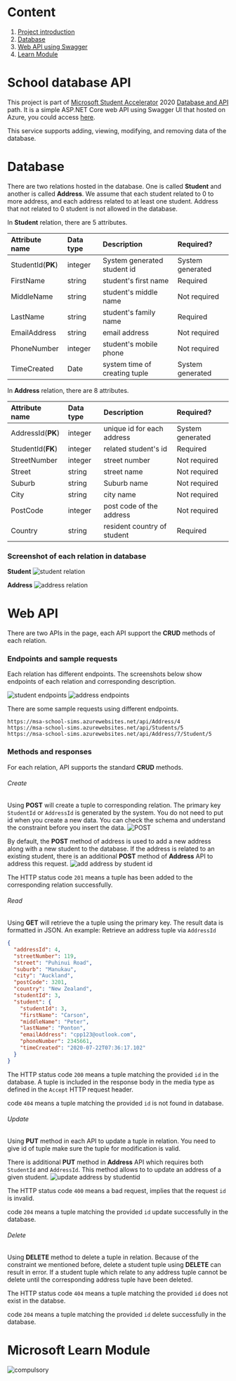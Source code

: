# Content
1. [Project introduction](#api-intro)
2. [Database](#database)
3. [Web API using Swagger](#api)
4. [Learn Module](#module)

# School database API <a name="api-intro"></a>
This project is part of [Microsoft Student Accelerator](https://nzmsa.netlify.app/) 2020 [Database and API](https://github.com/NZMSA/2020-Phase-1/tree/master/Databases%20and%20API) path.
It is a simple ASP.NET Core web API using Swagger UI that hosted on Azure, you could access [here](https://msa-school-sims.azurewebsites.net/index.html).

This service supports adding, viewing, modifying, and removing data of the database.

# Database <a name="database"></a>
There are two relations hosted in the database. One is called **Student** and another is called **Address**. We assume that each student related to 0 to more address, and each address related to at least one student. Address that not related to 0 student is not allowed in the database.

In **Student** relation, there are 5 attributes.

| Attribute name     | Data type    | Description | Required?|
| :------------- | :------------- | :------------|:----------|
| StudentId(**PK**)      | integer       | System generated student id| System generated |
|FirstName| string| student's first name| Required|
|MiddleName| string| student's middle name| Not required|
|LastName| string| student's family name| Required|
|EmailAddress| string| email address | Not required|
|PhoneNumber| integer | student's mobile phone| Not required|
|TimeCreated| Date | system time of creating tuple| System generated|

In **Address** relation, there are 8 attributes.

| Attribute name | Data type | Description | Required? |
| :------------- | :------------- | :-----------| :-----------|
| AddressId(**PK**)   | integer    | unique id for each address| System generated |
|StudentId(**FK**) |integer| related student's id| Required|
|StreetNumber| integer| street number | Not required |
|Street | string | street name| Not required|
|Suburb | string | Suburb name| Not required|
|City | string| city name| Not required|
|PostCode | integer | post code of the address| Not required|
|Country| string| resident country of student| Required|

### Screenshot of each relation in database
**Student**
![student relation](./img/StudentQuery.png)

**Address**
![address relation](./img/AddressQuery.png)


# Web API <a name ="api"></a>
There are two APIs in the page, each API support the **CRUD** methods of each relation.

### Endpoints and sample requests
Each relation has different endpoints. The screenshots below show endpoints of each relation and corresponding description.

![student endpoints](./img/StudentAPIendPoints.png)
![address endpoints](./img/AddressAPIendPoints.png)

There are some sample requests using different endpoints.
```
https://msa-school-sims.azurewebsites.net/api/Address/4
https://msa-school-sims.azurewebsites.net/api/Students/5
https://msa-school-sims.azurewebsites.net/api/Address/7/Student/5
```


### Methods and responses
For each relation, API supports the standard **CRUD** methods.

###### Create
Using **POST** will create a tuple to corresponding relation. The primary key `StudentId` or `AddressId` is generated by the system. You do not need to put id when you create a new data.
You can check the schema and understand the constraint before you insert the data.
![POST](./img/POST.png)

By default, the **POST** method of address is used to add a new address along with a new student to the database. If the address is related to an existing student, there is an additional **POST** method of **Address** API to address this request.
![add address by student id](./img/AddAddressByStudent.png)

The HTTP status code `201` means a tuple has been added to the corresponding relation successfully.

###### Read
Using **GET** will retrieve the a tuple using the primary key. The result data is formatted in JSON.
An example:
Retrieve an address tuple via `AddressId`

```JSON
{
  "addressId": 4,
  "streetNumber": 119,
  "street": "Puhinui Road",
  "suburb": "Manukau",
  "city": "Auckland",
  "postCode": 3201,
  "country": "New Zealand",
  "studentId": 3,
  "student": {
    "studentId": 3,
    "firstName": "Carson",
    "middleName": "Peter",
    "lastName": "Ponton",
    "emailAddress": "cpp123@outlook.com",
    "phoneNumber": 2345661,
    "timeCreated": "2020-07-22T07:36:17.102"
  }
}
```

The HTTP status code `200` means a tuple matching the provided `id` in the database. A tuple is included in the response body in the media type as defined in the `Accept` HTTP request header.

code `404` means a tuple matching the provided `id` is not found in database.

###### Update

Using **PUT** method in each API to update a tuple in relation. You need to give id of tuple make sure the tuple for modification is valid.

There is additional **PUT** method in **Address** API which requires both `StudentId` and `AddressId`. This method allows to to update an address of a given student.
![update address by studentid](./img/UpdatebyStudent.png)

The HTTP status code `400` means a bad request, implies that the request `id` is invalid.

code `204` means a tuple matching the provided `id` update successfully in the database.

###### Delete
Using **DELETE** method to delete a tuple in relation. Because of the constraint we mentioned before, delete a student tuple using **DELETE** can result in error. If a student tuple which relate to any address tuple cannot be delete until the corresponding address tuple have been deleted.

The HTTP status code `404` means a tuple matching the provided `id` does not exist in the databse.

code `204` means a tuple matching the provided `id` delete successfully in the database. 


# Microsoft Learn Module <a name="module"></a>
![compulsory](./img/LearnModule.png)
